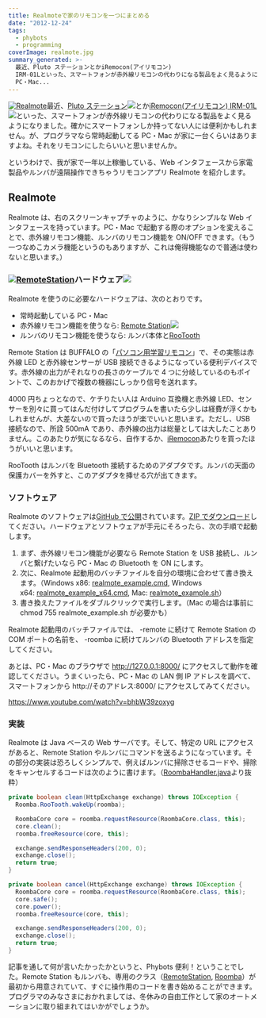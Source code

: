 ```yaml
---
title: Realmoteで家のリモコンを一つにまとめる
date: "2012-12-24"
tags:
  - phybots
  - programming
coverImage: realmote.jpg
summary_generated: >-
  最近、Pluto ステーションとかiRemocon(アイリモコン)
  IRM-01Lといった、スマートフォンが赤外線リモコンの代わりになる製品をよく見るようになりました。確かにスマートフォンしか持ってない人には便利かもしれません。が、プログラマなら常時起動してる
  PC・Mac...
---
```


[![](/images/realmote-138x300.jpg "Realmote")](/images/realmote.jpg)最近、[Pluto ステーション](http://www.amazon.co.jp/gp/product/B00A2H5HZY/ref=as_li_ss_tl?ie=UTF8&tag=dmjp07-22&linkCode=as2&camp=247&creative=7399&creativeASIN=B00A2H5HZY)![](http://www.assoc-amazon.jp/e/ir?t=dmjp07-22&l=as2&o=9&a=B00A2H5HZY)とか[iRemocon(アイリモコン) IRM-01L](http://www.amazon.co.jp/gp/product/B0053BXBVG/ref=as_li_ss_tl?ie=UTF8&tag=dmjp07-22&linkCode=as2&camp=247&creative=7399&creativeASIN=B0053BXBVG)![](http://www.assoc-amazon.jp/e/ir?t=dmjp07-22&l=as2&o=9&a=B0053BXBVG)といった、スマートフォンが赤外線リモコンの代わりになる製品をよく見るようになりました。確かにスマートフォンしか持ってない人には便利かもしれません。が、プログラマなら常時起動してる PC・Mac が家に一台くらいはありますよね。それをリモコンにしたらいいと思いませんか。

というわけで、我が家で一年以上稼働している、Web インタフェースから家電製品やルンバが遠隔操作できちゃうリモコンアプリ Realmote を紹介します。

## Realmote

Realmote は、右のスクリーンキャプチャのように、かなりシンプルな Web インタフェースを持っています。PC・Mac で起動する際のオプションを変えることで、赤外線リモコン機能、ルンバのリモコン機能を ON/OFF できます。（もう一つなめこカメラ機能というのもありますが、これは俺得機能なので普通は使わないと思います。）

### [![](/images/41D58M0CK9L._SL110_.jpg "RemoteStation")](http://www.amazon.co.jp/gp/product/B000I0RDJI/ref=as_li_ss_il?ie=UTF8&tag=dmjp07-22&linkCode=as2&camp=247&creative=7399&creativeASIN=B000I0RDJI)ハードウェア![](http://www.assoc-amazon.jp/e/ir?t=dmjp07-22&l=as2&o=9&a=B000I0RDJI)

Realmote を使うのに必要なハードウェアは、次のとおりです。

- 常時起動している PC・Mac
- 赤外線リモコン機能を使うなら: [Remote Station](http://www.amazon.co.jp/gp/product/B000I0RDJI/ref=as_li_ss_tl?ie=UTF8&tag=dmjp07-22&linkCode=as2&camp=247&creative=7399&creativeASIN=B000I0RDJI)![](http://www.assoc-amazon.jp/e/ir?t=dmjp07-22&l=as2&o=9&a=B000I0RDJI)
- ルンバのリモコン機能を使うなら: ルンバ本体と[RooTooth](https://www.sparkfun.com/products/684)

Remote Station は BUFFALO の「[パソコン用学習リモコン](http://buffalo.jp/products/catalog/item/p/pc-op-rs1/)」で、その実態は赤外線 LED と赤外線センサーが USB 接続できるようになっている便利デバイスです。赤外線の出力がそれなりの長さのケーブルで 4 つに分岐しているのもポイントで、このおかげで複数の機器にしっかり信号を送れます。

4000 円ちょっとなので、ケチりたい人は Arduino 互換機と赤外線 LED、センサーを別々に買ってはんだ付けしてプログラムを書いたら少しは経費が浮くかもしれませんが、大差ないので買ったほうが楽でいいと思います。ただし、USB 接続なので、所詮 500mA であり、赤外線の出力は総量としては大したことありません。このあたりが気になるなら、自作するか、[iRemocon](http://www.amazon.co.jp/gp/product/B0053BXBVG/ref=as_li_ss_tl?ie=UTF8&tag=dmjp07-22&linkCode=as2&camp=247&creative=7399&creativeASIN=B0053BXBVG)あたりを買ったほうがいいと思います。

RooTooth はルンバを Bluetooth 接続するためのアダプタです。ルンバの天面の保護カバーを外すと、このアダプタを挿せる穴が出てきます。

### ソフトウェア

Realmote のソフトウェアは[GitHub で公開](https://github.com/arcatdmz/realmote/)されています。[ZIP でダウンロード](https://github.com/arcatdmz/realmote/archive/master.zip)してください。ハードウェアとソフトウェアが手元にそろったら、次の手順で起動します。

1. まず、赤外線リモコン機能が必要なら Remote Station を USB 接続し、ルンバと繋げたいなら PC・Mac の Bluetooth を ON にします。
2. 次に、Realmote 起動用のバッチファイルを自分の環境に合わせて書き換えます。（Windows x86: [realmote_example.cmd](https://github.com/arcatdmz/realmote/blob/master/realmote_example.cmd), Windows x64: [realmote_example_x64.cmd](https://github.com/arcatdmz/realmote/blob/master/realmote_example_x64.cmd), Mac: [realmote_example.sh](https://github.com/arcatdmz/realmote/blob/master/realmote_example.sh)）
3. 書き換えたファイルをダブルクリックで実行します。（Mac の場合は事前に chmod 755 realmote_example.sh が必要かも）

Realmote 起動用のバッチファイルでは、 -remote に続けて Remote Station の COM ポートの名前を、 -roomba に続けてルンバの Bluetooth アドレスを指定してください。

あとは、PC・Mac のブラウザで http://127.0.0.1:8000/ にアクセスして動作を確認してください。うまくいったら、PC・Mac の LAN 側 IP アドレスを調べて、スマートフォンから http://そのアドレス:8000/ にアクセスしてみてください。

https://www.youtube.com/watch?v=bhbW39zoxyg

### 実装

Realmote は Java ベースの Web サーバです。そして、特定の URL にアクセスがあると、Remote Station やルンバにコマンドを送るようになっています。その部分の実装は恐ろしくシンプルで、例えばルンバに掃除させるコードや、掃除をキャンセルするコードは次のように書けます。（[RoombaHandler.java](https://github.com/arcatdmz/realmote/blob/master/src/jp/digitalmuseum/rm/handler/RoombaHandler.java)より抜粋）

```java
private boolean clean(HttpExchange exchange) throws IOException {
  Roomba.RooTooth.wakeUp(roomba);

  RoombaCore core = roomba.requestResource(RoombaCore.class, this);
  core.clean();
  roomba.freeResource(core, this);

  exchange.sendResponseHeaders(200, 0);
  exchange.close();
  return true;
}

private boolean cancel(HttpExchange exchange) throws IOException {
  RoombaCore core = roomba.requestResource(RoombaCore.class, this);
  core.safe();
  core.power();
  roomba.freeResource(core, this);

  exchange.sendResponseHeaders(200, 0);
  exchange.close();
  return true;
}
```

記事を通して何が言いたかったかというと、Phybots 便利！ということでした。Remote Station もルンバも、専用のクラス（[RemoteStation](https://github.com/arcatdmz/phybots/blob/master/phybots/src/com/phybots/entity/RemoteStation.java), [Roomba](https://github.com/arcatdmz/phybots/blob/master/phybots/src/com/phybots/entity/Roomba.java)）が最初から用意されていて、すぐに操作用のコードを書き始めることができます。プログラマのみなさまにおかれましては、冬休みの自由工作として家のオートメーションに取り組まれてはいかがでしょうか。
